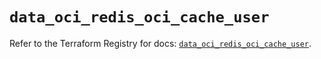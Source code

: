 # `data_oci_redis_oci_cache_user`

Refer to the Terraform Registry for docs: [`data_oci_redis_oci_cache_user`](https://registry.terraform.io/providers/oracle/oci/7.19.0/docs/data-sources/redis_oci_cache_user).
